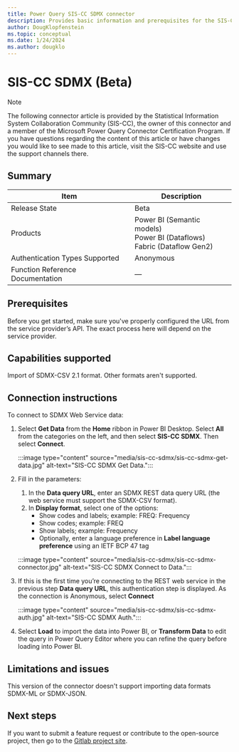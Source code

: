 ```yaml
---
title: Power Query SIS-CC SDMX connector
description: Provides basic information and prerequisites for the SIS-CC SDMX connector, descriptions of the optional input parameters, and discusses limitations and issues you might come across.
author: DougKlopfenstein
ms.topic: conceptual
ms.date: 1/24/2024
ms.author: dougklo
---
```


# SIS-CC SDMX (Beta)

> [!NOTE]
>The following connector article is provided by the Statistical Information System Collaboration Community (SIS-CC), the owner of this connector and a member of the Microsoft Power Query Connector Certification Program. If you have questions regarding the content of this article or have changes you would like to see made to this article, visit the SIS-CC website and use the support channels there.

## Summary

| Item | Description |
| ---- | ----------- |
| Release State | Beta |
| Products | Power BI (Semantic models)<br/>Power BI (Dataflows)<br/>Fabric (Dataflow Gen2) |
| Authentication Types Supported | Anonymous |
| Function Reference Documentation | &mdash; |

## Prerequisites

Before you get started, make sure you've properly configured the URL from the service provider’s API. The exact process here will depend on the service provider.

## Capabilities supported

Import of SDMX-CSV 2.1 format. Other formats aren't supported.

## Connection instructions

To connect to SDMX Web Service data:

1. Select **Get Data** from the **Home** ribbon in Power BI Desktop. Select **All** from the categories on the left, and then select **SIS-CC SDMX**. Then select **Connect**.

   :::image type="content" source="media/sis-cc-sdmx/sis-cc-sdmx-get-data.jpg" alt-text="SIS-CC SDMX Get Data.":::

2. Fill in the parameters:
   1. In the **Data query URL**, enter an SDMX REST data query URL (the web service must support the SDMX-CSV format).
   2. In **Display format**, select one of the options:
      - Show codes and labels; example: FREQ: Frequency
      - Show codes; example: FREQ
      - Show labels; example: Frequency
      - Optionally, enter a language preference in **Label language preference** using an IETF BCP 47 tag

   :::image type="content" source="media/sis-cc-sdmx/sis-cc-sdmx-connector.jpg" alt-text="SIS-CC SDMX Connect to Data.":::

3. If this is the first time you’re connecting to the REST web service in the previous step **Data query URL**, this authentication step is displayed. As the connection is Anonymous, select **Connect**

   :::image type="content" source="media/sis-cc-sdmx/sis-cc-sdmx-auth.jpg" alt-text="SIS-CC SDMX Auth.":::

4. Select **Load** to import the data into Power BI, or **Transform Data** to edit the query in Power Query Editor where you can refine the query before loading into Power BI.

## Limitations and issues

This version of the connector doesn't support importing data formats SDMX-ML or SDMX-JSON.

## Next steps

If you want to submit a feature request or contribute to the open-source project, then go to the [Gitlab project site](https://gitlab.com/sis-cc/sdmx-tools/sdmx-power-bi).
